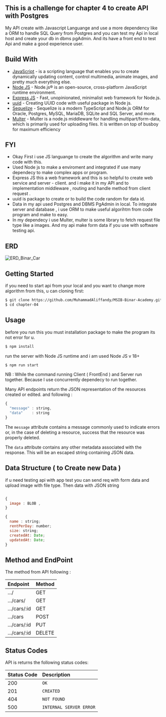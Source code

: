 ## This is a challenge for chapter 4 to create API with Postgres 
My API create with Javascript Languange and use a more dependency like a ORM to handle SQL Query from Postgres and you can test my Api in local host and create your db in dbms pgAdmin. And its have a front end to test Api and make a good experience user.

## Build With
- [JavaScript](https://www.javascript.com/) - is a scripting language that enables you to create dynamically updating content, control multimedia, animate      images, and pretty much everything else.
- [Node JS](https://nodejs.org/en) - Node.js® is an open-source, cross-platform JavaScript runtime environment.
- [Express JS](https://expressjs.com/) - Fast, unopinionated, minimalist web framework for Node.js.
- [uuid](https://www.npmjs.com/package/uuid) - Creating UUID code with useful package in Node js.
- [Sequelize](https://sequelize.org) - Sequelize is a modern TypeScript and Node.js ORM for Oracle, Postgres, MySQL, MariaDB, SQLite and SQL Server, and more.
- [Multer](https://www.npmjs.com/package/multer) - Multer is a node.js middleware for handling multipart/form-data, which is primarily used for uploading files. It is written on top of busboy for maximum efficiency


## FYI 

- Okay First i use JS languange to create the algorithm and write many code with this.
- Used Node js to make a enviroment and integrated if use many dependecy to make complex apps or program.
- Express JS this a web framework and this is so helpful to create web service and server - client. and i make it in my API and to implementation middleware , routing and handle method from client request .
- uuid is package to create or to build the code random for data id.
- Data in my api used Postgres and DBMS PgAdmin in local. To integrate server and database , i use ORM to make useful algorihtm from code program and make to easy.
- In my dependecy i use Multer, multer is some library to fetch request file type like a images. And my api make form data if you use with software testing api.

## ERD
![ERD_Binar_Car](https://github.com/MuhammadAliffandy/MSIB-Binar-Academy/assets/94156412/05b2268a-d527-48f6-b16d-415011123d41)

## Getting Started

if you need to start api from your local and you want to change more algorithm from this, u can cloning first:

```sh
$ git clone https://github.com/MuhammadAliffandy/MSIB-Binar-Academy.git
$ cd chapter-04
```

## Usage

before you run this you must installation package to make the program its not error for u.

```sh
$ npm install
```

run the server with Node JS runtime and i am used Node JS v 18+

```sh
$ npm run start
```
NB : While the command running Client ( FrontEnd ) and Server run together. Because I use concurrently dependecy to run together.

Many API endpoints return the JSON representation of the resources created or edited. and following : 
```javascript
{
  "message" : string,
  "data"    : string
}
```
The `message` attribute contains a message commonly used to indicate errors or, in the case of deleting a resource, success that the resource was properly deleted.

The `data` attribute contains any other metadata associated with the response. This will be an escaped string containing JSON data.

## Data Structure ( to Create new Data )

if u need testing api with app test you can send req with form data and upload image with file type. Then data with JSON string

```javascript

{
  image : BLOB ,
}

{
  name : string;
  rentPerDay: number;
  size: string;
  createdAt: Date;
  updatedAt: Date;
}
```

## Method and EndPoint

The method from API following :

| Endpoint | Method | 
| :--- | :--- |
| .../| GET |
| .../cars/ | GET |
| .../cars/:id | GET |
| .../cars | POST |
| .../cars/:id | PUT |
| .../cars/:id | DELETE |

## Status Codes

API is returns the following status codes:

| Status Code | Description |
| :--- | :--- |
| 200 | `OK` |
| 201 | `CREATED` |
| 404 | `NOT FOUND` |
| 500 | `INTERNAL SERVER ERROR` |





